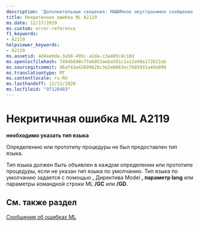 ```yaml
---
description: 'Дополнительные сведения: МАШИНное неустранимое сообщение об ошибке ML A2119'
title: Некритичная ошибка ML A2119
ms.date: 12/17/2019
ms.custom: error-reference
f1_keywords:
- A2119
helpviewer_keywords:
- A2119
ms.assetid: 4d4ee6da-3a58-495c-a1da-c3a405c4c18d
ms.openlocfilehash: 7404b690c7fe6053aeba501c1a12e99a172622ab
ms.sourcegitcommit: d6af41e42699628c3e2e6063ec7b03931a49a098
ms.translationtype: MT
ms.contentlocale: ru-RU
ms.lasthandoff: 12/11/2020
ms.locfileid: "97128483"
---
```

# <a name="ml-nonfatal-error-a2119"></a>Некритичная ошибка ML A2119

**необходимо указать тип языка**

Определению или прототипу процедуры не был предоставлен тип языка.

Тип языка должен быть объявлен в каждом определении или прототипе процедуры, если не указан тип языка по умолчанию. Тип языка по умолчанию задается с помощью [.](dot-model.md) Директива Model **, параметр lang** или параметры командной строки ML **/GC** или **/GD**.

## <a name="see-also"></a>См. также раздел

[Сообщения об ошибках ML](ml-error-messages.md)
